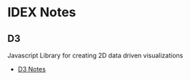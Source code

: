 # IDEX Notes

## D3

Javascript Library for creating 2D data driven visualizations

- [D3 Notes](D3.md)
